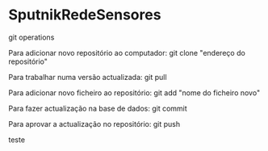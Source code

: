 # SputnikRedeSensores

git operations

Para adicionar novo repositório ao computador:
git clone "endereço do repositório"

Para trabalhar numa versão actualizada:
git pull

Para adicionar novo ficheiro ao repositório:
git add "nome do ficheiro novo"

Para fazer actualização na base de dados:
git commit

Para aprovar a actualização no repositório:
git push

teste
